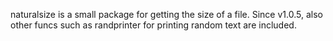 naturalsize is a small package for getting the size of a file.
Since v1.0.5, also other funcs such as randprinter for printing random text are included.